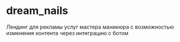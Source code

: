 # dream_nails
Лендинг для рекламы услуг мастера маникюра с возможностью изменения контента через интеграцию с ботом
